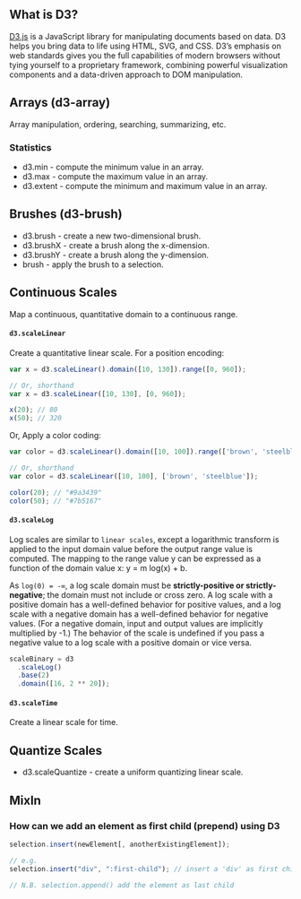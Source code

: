 ## What is D3?

[D3.js](https://d3js.org/) is a JavaScript library for manipulating documents based on data. D3 helps you bring data to life using HTML, SVG, and CSS. D3’s emphasis on web standards gives you the full capabilities of modern browsers without tying yourself to a proprietary framework, combining powerful visualization components and a data-driven approach to DOM manipulation.

## Arrays (d3-array)

Array manipulation, ordering, searching, summarizing, etc.

### Statistics

- d3.min - compute the minimum value in an array.
- d3.max - compute the maximum value in an array.
- d3.extent - compute the minimum and maximum value in an array.

## Brushes (d3-brush)

- d3.brush - create a new two-dimensional brush.
- d3.brushX - create a brush along the x-dimension.
- d3.brushY - create a brush along the y-dimension.
- brush - apply the brush to a selection.

## Continuous Scales

Map a continuous, quantitative domain to a continuous range.

#### `d3.scaleLinear`

Create a quantitative linear scale. For a position encoding:

```js
var x = d3.scaleLinear().domain([10, 130]).range([0, 960]);

// Or, shorthand
var x = d3.scaleLinear([10, 130], [0, 960]);

x(20); // 80
x(50); // 320
```

Or, Apply a color coding:

```js
var color = d3.scaleLinear().domain([10, 100]).range(['brown', 'steelblue']);

// Or, shorthand
var color = d3.scaleLinear([10, 100], ['brown', 'steelblue']);

color(20); // "#9a3439"
color(50); // "#7b5167"
```

#### `d3.scaleLog`

Log scales are similar to `linear scales`, except a logarithmic transform is applied to the input domain value before the output range value is computed. The mapping to the range value y can be expressed as a function of the domain value x: y = m log(x) + b.

As `log(0) = -∞`, a log scale domain must be **strictly-positive or strictly-negative**; the domain must not include or cross zero. A log scale with a positive domain has a well-defined behavior for positive values, and a log scale with a negative domain has a well-defined behavior for negative values. (For a negative domain, input and output values are implicitly multiplied by -1.) The behavior of the scale is undefined if you pass a negative value to a log scale with a positive domain or vice versa.

```js
scaleBinary = d3
  .scaleLog()
  .base(2)
  .domain([16, 2 ** 20]);
```

#### `d3.scaleTime`

Create a linear scale for time.

## Quantize Scales

- d3.scaleQuantize - create a uniform quantizing linear scale.

## MixIn

### How can we add an element as first child (prepend) using D3

```js
selection.insert(newElement[, anotherExistingElement]);

// e.g.
selection.insert("div", ":first-child"); // insert a 'div' as first child

// N.B. selection.append() add the element as last child
```
